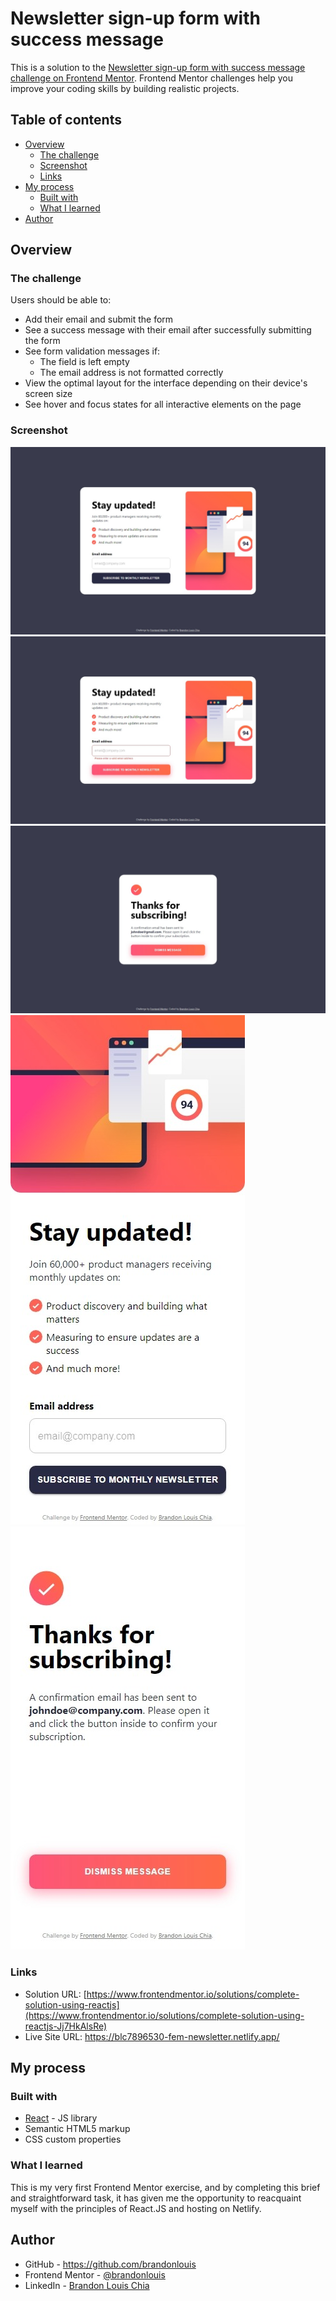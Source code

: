 # Newsletter sign-up form with success message

This is a solution to the [Newsletter sign-up form with success message challenge on Frontend Mentor](https://www.frontendmentor.io/challenges/newsletter-signup-form-with-success-message-3FC1AZbNrv). Frontend Mentor challenges help you improve your coding skills by building realistic projects. 

## Table of contents

- [Overview](#overview)
  - [The challenge](#the-challenge)
  - [Screenshot](#screenshot)
  - [Links](#links)
- [My process](#my-process)
  - [Built with](#built-with)
  - [What I learned](#what-i-learned)
- [Author](#author)

## Overview

### The challenge

Users should be able to:

- Add their email and submit the form
- See a success message with their email after successfully submitting the form
- See form validation messages if:
  - The field is left empty
  - The email address is not formatted correctly
- View the optimal layout for the interface depending on their device's screen size
- See hover and focus states for all interactive elements on the page

### Screenshot

![desktop](./screenshots/desktop.jpeg)
![desktopValidation](./screenshots/desktopValidation.jpeg)
![desktopSuccess](./screenshots/desktopSuccess.jpeg)
![mobile](./screenshots/mobile.jpeg)
![mobileSuccess](./screenshots/mobileSuccess.jpeg)

### Links

- Solution URL: [https://www.frontendmentor.io/solutions/complete-solution-using-reactjs](https://www.frontendmentor.io/solutions/complete-solution-using-reactjs-Jj7HkAlsRe)
- Live Site URL: https://blc7896530-fem-newsletter.netlify.app/

## My process

### Built with

- [React](https://reactjs.org/) - JS library
- Semantic HTML5 markup
- CSS custom properties

### What I learned

This is my very first Frontend Mentor exercise, and by completing this brief and straightforward task, it has given me the opportunity to reacquaint myself with the principles of React.JS and hosting on Netlify.

## Author

- GitHub - https://github.com/brandonlouis
- Frontend Mentor - [@brandonlouis](https://www.frontendmentor.io/profile/brandonlouis)
- LinkedIn - [Brandon Louis Chia](www.linkedin.com/in/brandon-louis-chia-63730b162)
